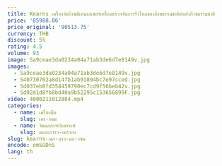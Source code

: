 ```yaml
---
title: Kearns เครื่องวัดก๊าซมีเทนเลเซอร์เครื่องตรวจจับการรั่วไหลของก๊าซธรรมชาติท่อส่งก๊าซธรรมชาติ
price: '85988.06'
price_original: '90513.75'
currency: THB
discount: 5%
rating: 4.5
volume: 93
image: Sa9ceae3da0234a04a71ab3de6d7e8149v.jpg
images:
  - Sa9ceae3da0234a04a71ab3de6d7e8149v.jpg
  - S40730702a8d14fb1ab91894bc7e97cced.jpg
  - Sd037eb8fd354459790ec7cd9f56beb42v.jpg
  - Sd92d1d8fb8bd40a9b52295c153656899F.jpg
video: 4000211012884.mp4
categories:
  - name: เครื่องมือ
    slug: เคร-องม
  - name: วัดและการวิเคราะห์
    slug: ดและการว-เคราะห
slug: kearns-เคร-องว-ดก-าซม
encode: omSGDnS
lang: th
---
```

  